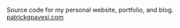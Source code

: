 Source code for my personal website, portfolio, and blog. [patrickgpavesi.com](https://patrickgpavesi.com)
